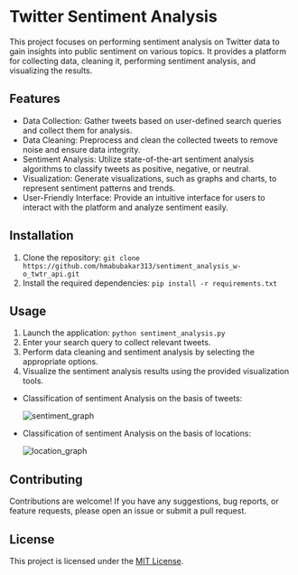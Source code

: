 # Twitter Sentiment Analysis

This project focuses on performing sentiment analysis on Twitter data to gain insights into public sentiment on various topics. It provides a platform for collecting data, cleaning it, performing sentiment analysis, and visualizing the results.

## Features

- Data Collection: Gather tweets based on user-defined search queries and collect them for analysis.
- Data Cleaning: Preprocess and clean the collected tweets to remove noise and ensure data integrity.
- Sentiment Analysis: Utilize state-of-the-art sentiment analysis algorithms to classify tweets as positive, negative, or neutral.
- Visualization: Generate visualizations, such as graphs and charts, to represent sentiment patterns and trends.
- User-Friendly Interface: Provide an intuitive interface for users to interact with the platform and analyze sentiment easily.

## Installation

1. Clone the repository: `git clone https://github.com/hmabubakar313/sentiment_analysis_w-o_twtr_api.git`
2. Install the required dependencies: `pip install -r requirements.txt`

## Usage

1. Launch the application: `python sentiment_analysis.py`
2. Enter your search query to collect relevant tweets.
3. Perform data cleaning and sentiment analysis by selecting the appropriate options.
4. Visualize the sentiment analysis results using the provided visualization tools.
*  Classification of sentiment Analysis on the basis of tweets:

     ![sentiment_graph](https://github.com/hmabubakar313/sentiment_analysis_w-o_twtr_api/assets/47010808/4b52a837-97d1-44d1-b999-1305c2be4e51)
* Classification of sentiment Analysis on the basis of locations:

   ![location_graph](https://github.com/hmabubakar313/sentiment_analysis_w-o_twtr_api/assets/47010808/37614903-c982-4c0c-8f77-b0ac2f0a85ef)



## Contributing

Contributions are welcome! If you have any suggestions, bug reports, or feature requests, please open an issue or submit a pull request.

## License

This project is licensed under the [MIT License](LICENSE).


